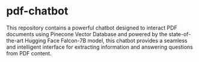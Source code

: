 # pdf-chatbot
This repository contains a powerful chatbot designed to interact PDF documents using  Pinecone Vector Database   and powered by the state-of-the-art Hugging Face Falcon-7B model, this chatbot provides a seamless and intelligent interface for extracting information and answering questions from PDF content.
